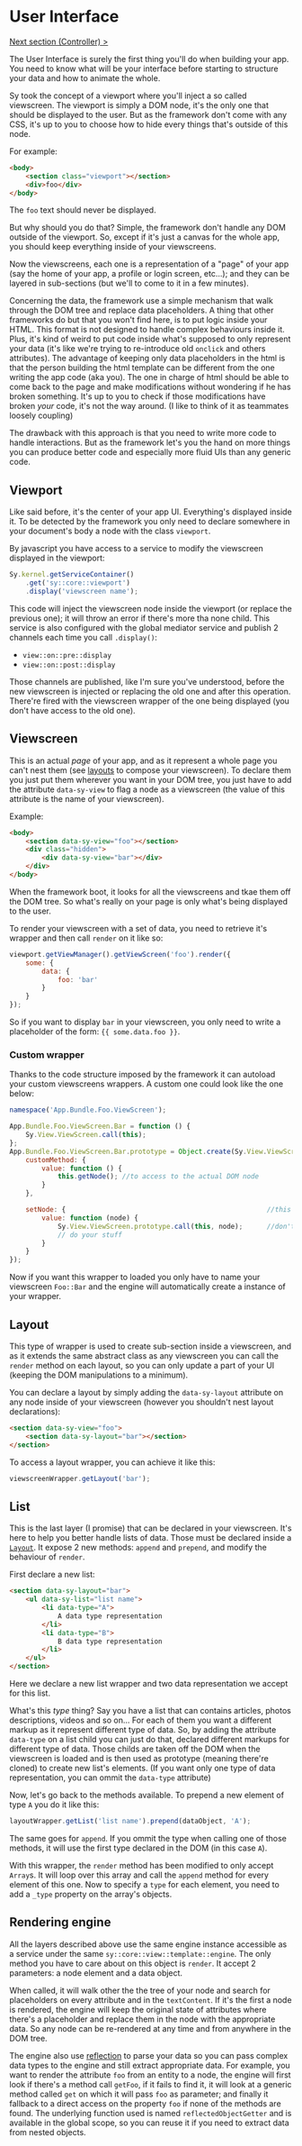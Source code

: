 # User Interface

[Next section (Controller) >](controller.md)

The User Interface is surely the first thing you'll do when building your app. You need to know what will be your interface before starting to structure your data and how to animate the whole.

Sy took the concept of a viewport where you'll inject a so called viewscreen. The viewport is simply a DOM node, it's the only one that should be displayed to the user. But as the framework don't come with any CSS, it's up to you to choose how to hide every things that's outside of this node.

For example:
```html
<body>
    <section class="viewport"></section>
    <div>foo</div>
</body>
```
The `foo` text should never be displayed.

But why should you do that? Simple, the framework don't handle any DOM outside of the viewport. So, except if it's just a canvas for the whole app, you should keep everything inside of your viewscreens.

Now the viewscreens, each one is a representation of a "page" of your app (say the home of your app, a profile or login screen, etc...); and they can be layered in sub-sections (but we'll to come to it in a few minutes).

Concerning the data, the framework use a simple mechanism that walk through the DOM tree and replace data placeholders. A thing that other frameworks do but that you won't find here, is to put logic inside your HTML. This format is not designed to handle complex behaviours inside it. Plus, it's kind of weird to put code inside what's supposed to only represent your data (it's like we're trying to re-introduce old `onclick` and others attributes).
The advantage of keeping only data placeholders in the html is that the person building the html template can be different from the one writing the app code (aka you). The one in charge of html should be able to come back to the page and make modifications without wondering if he has broken something. It's up to you to check if those modifications have broken *your* code, it's not the way around. (I like to think of it as teammates loosely coupling)

The drawback with this approach is that you need to write more code to handle interactions. But as the framework let's you the hand on more things you can produce better code and especially more fluid UIs than any generic code.

## Viewport

Like said before, it's the center of your app UI. Everything's displayed inside it. To be detected by the framework you only need to declare somewhere in your document's body a node with the class `viewport`.

By javascript you have access to a service to modify the viewscreen displayed in the viewport:
```js
Sy.kernel.getServiceContainer()
    .get('sy::core::viewport')
    .display('viewscreen name');
```
This code will inject the viewscreen node inside the viewport (or replace the previous one); it will throw an error if there's more tha none child. This service is also configured with the global mediator service and publish 2 channels each time you call `.display()`:

* `view::on::pre::display`
* `view::on::post::display`

Those channels are published, like I'm sure you've understood, before the new viewscreen is injected or replacing the old one and after this operation. There're fired with the viewscreen wrapper of the one being displayed (you don't have access to the old one).

## Viewscreen

This is an actual *page* of your app, and as it represent a whole page you can't nest them (see [layouts](#layout) to compose your viewscreen). To declare them you just put them wherever you want in your DOM tree, you just have to add the attribute `data-sy-view` to flag a node as a viewscreen (the value of this attribute is the name of your viewscreen).

Example:
```html
<body>
    <section data-sy-view="foo"></section>
    <div class="hidden">
        <div data-sy-view="bar"></div>
    </div>
</body>
```

When the framework boot, it looks for all the viewscreens and tkae them off the DOM tree. So what's really on your page is only what's being displayed to the user.

To render your viewscreen with a set of data, you need to retrieve it's wrapper and then call `render` on it like so:
```js
viewport.getViewManager().getViewScreen('foo').render({
    some: {
        data: {
            foo: 'bar'
        }
    }
});
```
So if you want to display `bar` in your viewscreen, you only need to write a placeholder of the form: `{{ some.data.foo }}`.

### Custom wrapper

Thanks to the code structure imposed by the framework it can autoload your custom viewscreens wrappers. A custom one could look like the one below:

```js
namespace('App.Bundle.Foo.ViewScreen');

App.Bundle.Foo.ViewScreen.Bar = function () {
    Sy.View.ViewScreen.call(this);
};
App.Bundle.Foo.ViewScreen.Bar.prototype = Object.create(Sy.View.ViewScreen.prototype, {
    customMethod: {
        value: function () {
            this.getNode(); //to access to the actual DOM node
        }
    },

    setNode: {                                                  //this method is used to inject the node in the wrapper, use it carefully
        value: function (node) {
            Sy.View.ViewScreen.prototype.call(this, node);      //don't forget to call the parent method, otherwise it will break some features
            // do your stuff
        }
    }
});
```
Now if you want this wrapper to loaded you only have to name your viewscreen `Foo::Bar` and the engine will automatically create a instance of your wrapper.

## Layout

This type of wrapper is used to create sub-section inside a viewscreen, and as it extends the same abstract class as any viewscreen you can call the `render` method on each layout, so you can only update a part of your UI (keeping the DOM manipulations to a minimum).

You can declare a layout by simply adding the `data-sy-layout` attribute on any node inside of your viewscreen (however you shouldn't nest layout declarations):
```html
<section data-sy-view="foo">
    <section data-sy-layout="bar"></section>
</section>
```

To access a layout wrapper, you can achieve it like this:
```js
viewscreenWrapper.getLayout('bar');
```

## List

This is the last layer (I promise) that can be declared in your viewscreen. It's here to help you better handle lists of data. Those must be declared inside a [`Layout`](#layout). It expose 2 new methods: `append` and `prepend`, and modify the behaviour of `render`.

First declare a new list:
```html
<section data-sy-layout="bar">
    <ul data-sy-list="list name">
        <li data-type="A">
            A data type representation
        </li>
        <li data-type="B">
            B data type representation
        </li>
    </ul>
</section>
```
Here we declare a new list wrapper and two data representation we accept for this list.

What's this *type* thing? Say you have a list that can contains articles, photos descriptions, videos and so on... For each of them you want a different markup as it represent different type of data. So, by adding the attribute `data-type` on a list child you can just do that, declared different markups for different type of data. Those childs are taken off the DOM when the viewscreen is loaded and is then used as prototype (meaning there're cloned) to create new list's elements.
(If you want only one type of data representation, you can ommit the `data-type` attribute)

Now, let's go back to the methods available. To prepend a new element of type `A` you do it like this:
```js
layoutWrapper.getList('list name').prepend(dataObject, 'A');
```
The same goes for `append`. If you ommit the type when calling one of those methods, it will use the first type declared in the DOM (in this case `A`).

With this wrapper, the `render` method has been modified to only accept `Array`s. It will loop over this array and call the `append` method for every element of this one. Now to specify a `type` for each element, you need to add a `_type` property on the array's objects.

## Rendering engine

All the layers described above use the same engine instance accessible as a service under the same `sy::core::view::template::engine`. The only method you have to care about on this object is `render`. It accept 2 parameters: a node element and a data object.

When called, it will walk other the the tree of your node and search for placeholders on every attribute and in the `textContent`. If it's the first a node is rendered, the engine will keep the original state of attributes where there's a placeholder and replace them in the node with the appropriate data. So any node can be re-rendered at any time and from anywhere in the DOM tree.

The engine also use [reflection](https://github.com/Baptouuuu/Reflection.js) to parse your data so you can pass complex data types to the engine and still extract appropriate data. For example, you want to render the attribute `foo` from an entity to a node, the engine will first look if there's a method call `getFoo`, if it fails to find it, it will look at a generic method called `get` on which it will pass `foo` as parameter; and finally it fallback to a direct access on the property `foo` if none of the methods are found. The underlying function used is named `reflectedObjectGetter` and is available in the global scope, so you can reuse it if you need to extract data from nested objects.